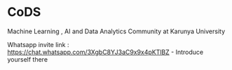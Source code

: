 # CoDS
Machine Learning , AI and Data Analytics Community at Karunya University

Whatsapp invite link : https://chat.whatsapp.com/3XgbC8YJ3aC9x9x4pKTlBZ 
    - Introduce yourself there
